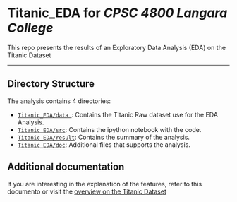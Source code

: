 # Titanic_EDA for _CPSC 4800 Langara College_
This repo presents the results of an Exploratory Data Analysis (EDA) on the Titanic Dataset

---

## Directory Structure
The analysis contains 4 directories:
- [`Titanic_EDA/data `](Data): Contains the Titanic Raw dataset use for the EDA Analysis.
- [`Titanic_EDA/src`](src): Contains the ipython notebook with the code. 
- [`Titanic_EDA/result`](result): Contains the summary of the analysis.
- [`Titanic_EDA/doc`](doc): Additional files that supports the analysis.

## Additional documentation
If you are interesting in the explanation of the features, refer to this documento or visit the [overview on the Titanic Dataset](https://data.world/nrippner/titanic-disaster-dataset)



